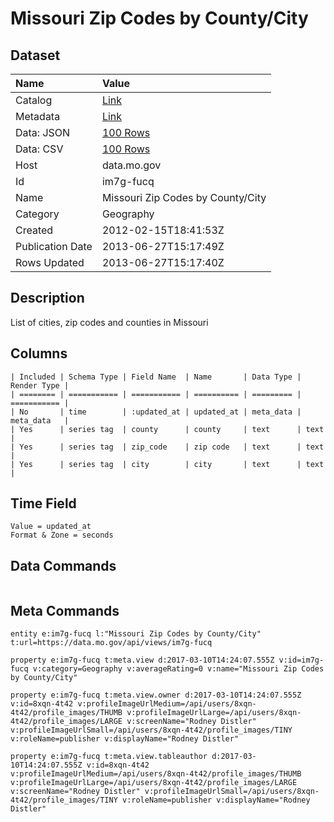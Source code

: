 # Missouri Zip Codes by County/City

## Dataset

| Name | Value |
| :--- | :---- |
| Catalog | [Link](https://catalog.data.gov/dataset/missouri-zip-codes-by-county-city-a85bf) |
| Metadata | [Link](https://data.mo.gov/api/views/im7g-fucq) |
| Data: JSON | [100 Rows](https://data.mo.gov/api/views/im7g-fucq/rows.json?max_rows=100) |
| Data: CSV | [100 Rows](https://data.mo.gov/api/views/im7g-fucq/rows.csv?max_rows=100) |
| Host | data.mo.gov |
| Id | im7g-fucq |
| Name | Missouri Zip Codes by County/City |
| Category | Geography |
| Created | 2012-02-15T18:41:53Z |
| Publication Date | 2013-06-27T15:17:49Z |
| Rows Updated | 2013-06-27T15:17:40Z |

## Description

List of cities, zip codes and counties in Missouri

## Columns

```ls
| Included | Schema Type | Field Name  | Name       | Data Type | Render Type |
| ======== | =========== | =========== | ========== | ========= | =========== |
| No       | time        | :updated_at | updated_at | meta_data | meta_data   |
| Yes      | series tag  | county      | county     | text      | text        |
| Yes      | series tag  | zip_code    | zip code   | text      | text        |
| Yes      | series tag  | city        | city       | text      | text        |
```

## Time Field

```ls
Value = updated_at
Format & Zone = seconds
```

## Data Commands

```ls
```

## Meta Commands

```ls
entity e:im7g-fucq l:"Missouri Zip Codes by County/City" t:url=https://data.mo.gov/api/views/im7g-fucq

property e:im7g-fucq t:meta.view d:2017-03-10T14:24:07.555Z v:id=im7g-fucq v:category=Geography v:averageRating=0 v:name="Missouri Zip Codes by County/City"

property e:im7g-fucq t:meta.view.owner d:2017-03-10T14:24:07.555Z v:id=8xqn-4t42 v:profileImageUrlMedium=/api/users/8xqn-4t42/profile_images/THUMB v:profileImageUrlLarge=/api/users/8xqn-4t42/profile_images/LARGE v:screenName="Rodney Distler" v:profileImageUrlSmall=/api/users/8xqn-4t42/profile_images/TINY v:roleName=publisher v:displayName="Rodney Distler"

property e:im7g-fucq t:meta.view.tableauthor d:2017-03-10T14:24:07.555Z v:id=8xqn-4t42 v:profileImageUrlMedium=/api/users/8xqn-4t42/profile_images/THUMB v:profileImageUrlLarge=/api/users/8xqn-4t42/profile_images/LARGE v:screenName="Rodney Distler" v:profileImageUrlSmall=/api/users/8xqn-4t42/profile_images/TINY v:roleName=publisher v:displayName="Rodney Distler"
```
